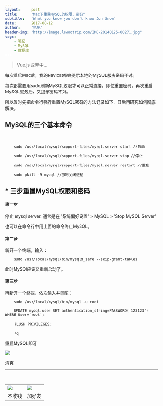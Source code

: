 ```yaml
---
layout:     post
title:      "Mac下重置MySQL的权限、密码"
subtitle:   "What you know you don't know Jon Snow"
date:       2017-08-12
author:     "龟龟"
header-img: "http://image.lawootrip.com/IMG-20140125-00271.jpg"
tags:
    - 笔记
    - MySQL
    - 数据库
---
```


>Vue.js 放弃中...

每次重启Mac后，我的Navicat都会提示本地的MySQL服务密码不对。

每次都需要用sudo刷新MySQL权限才可以正常连接，即使重置密码，再次重启MySQL服务后，又提示密码不对。

所以暂时先把命令行强行重置MySQL密码的方法记录如下，日后再研究如何彻底解决。

## MySQL的三个基本命令

<br>

        sudo /usr/local/mysql/support-files/mysql.server start //启动

        sudo /usr/local/mysql/support-files/mysql.server stop //停止

        sudo /usr/local/mysql/support-files/mysql.server restart //重启

        sudo pkill -9 mysql //强制关闭进程


## * 三步重置MySQL权限和密码

#### 第一步

停止 mysql server.  通常是在 '系统偏好设置' > MySQL > 'Stop MySQL Server'

也可以在命令行中用上面的命令终止MySQL。


#### 第二步

新开一个终端，输入：

        sudo /usr/local/mysql/bin/mysqld_safe --skip-grant-tables


此时MySQl应该又重新启动了。

#### 第三步

再新开一个终端，依次输入并回车：

        sudo /usr/local/mysql/bin/mysql -u root

        UPDATE mysql.user SET authentication_string=PASSWORD('123123') WHERE User='root';

    　　 FLUSH PRIVILEGES;

     　　\q

重启MySQL即可

![](http://image.lawootrip.com/WX20170812-125719@2x.png)

清爽

----
<br />
<table border="0">
    <tr border="0">
        <td>
            <img src="http://image.lawootrip.com/0%20%2837%29.gif">
        </td>
        <td>
            <img src="http://image.lawootrip.com/1490924677.png">
        </td>
    </tr>
    <tr>
        <td style="text-align:center">
            <span>不收钱</span>
        </td>
        <td style="text-align:center">
            <span>加好友</span>
        </td>
    </tr>
</table>
